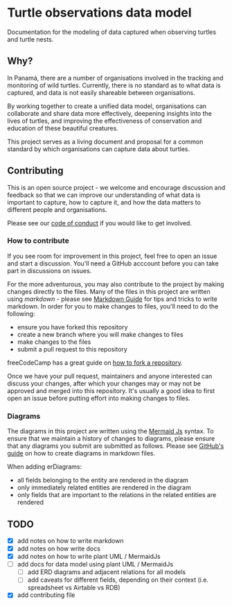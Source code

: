 # Turtle observations data model

Documentation for the modeling of data captured when observing turtles and turtle nests.

## Why?

In Panamá, there are a number of organisations involved in the tracking and monitoring of wild turtles. Currently, there is no standard as to what data is captured, and data is not easily shareable between organisations.

By working together to create a unified data model, organisations can collaborate and share data more effectively, deepening insights into the lives of turtles, and improving the effectiveness of conservation and education of these beautiful creatures.

This project serves as a living document and proposal for a common standard by which organisations can capture data about turtles.

## Contributing

This is an open source project - we welcome and encourage discussion and feedback so that we can improve our understanding of what data is important to capture, how to capture it, and how the data matters to different people and organisations. 

Please see our [code of conduct](./CONTRIBUTING.md) if you would like to get involved.

### How to contribute

If you see room for improvement in this project, feel free to open an issue and start a discussion. You'll need a GitHub acccount before you can take part in discussions on issues.

For the more adventurous, you may also contribute to the project by making changes directly to the files. Many of the files in this project are written using _markdown_ - please see [Markdown Guide][external-markdown] for tips and tricks to write markdown. In order for you to make changes to files, you'll need to do the following:

- ensure you have forked this repository
- create a new branch where you will make changes to files
- make changes to the files
- submit a pull request to this repository

freeCodeCamp has a great guide on [how to fork a repository][external-freecodecamp-forking].

Once we have your pull request, maintainers and anyone interested can discuss your changes, after which your changes may or may not be approved and merged into this repository. It's usually a good idea to first open an issue before putting effort into making changes to files.

### Diagrams

The diagrams in this project are written using the [Mermaid Js][external-mermaidjs] syntax. To ensure that we maintain a history of changes to diagrams, please ensure that any diagrams you submit are submitted as follows. Please see [GitHub's guide][external-github-diagrams] on how to create diagrams in markdown files.

When adding erDiagrams:

- all fields belonging to the entity are rendered in the diagram
- only immediately related entities are rendered in the diagram
- only fields that are important to the relations in the related entities are rendered

## TODO

- [x] add notes on how to write markdown
- [x] add notes on how write docs
- [x] add notes on how to write plant UML / MermaidJs
- [ ] add docs for data model using plant UML / MermaidJs
  - [ ] add ERD diagrams and adjacent relations for all models
  - [ ] add caveats for different fields, depending on their context (i.e. spreadsheet vs Airtable vs RDB)
- [x] add contributing file

<!-- LINKS -->
[external-markdown]: https://www.markdownguide.org/basic-syntax/ "Markdown syntax guide"
[external-freecodecamp-forking]: https://www.freecodecamp.org/news/how-to-fork-a-github-repository/ "freeCodeCamp - How to fork a GitHub repo"
[external-github-diagrams]: https://docs.github.com/en/get-started/writing-on-github/working-with-advanced-formatting/creating-diagrams "GitHub - creating diagrams"
[external-mermaidjs]: https://mermaid-js.github.io/mermaid/#/ "Mermaid Js"
[external-plantuml-proxy]: https://stackoverflow.com/a/32771815 "Stackoverflow - PlantUML in GitLab / GitHub"
